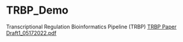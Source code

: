 # TRBP_Demo
Transcriptional Regulation Bioinformatics Pipeline (TRBP) 
[TRBP Paper Draft1_05172022.pdf](https://github.com/msr3nf/TRBP_Demo/files/8719195/TRBP.Paper.Draft1_05172022.pdf)
